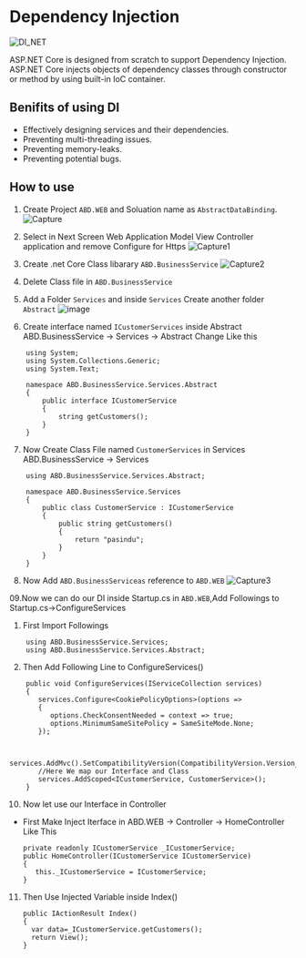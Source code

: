 # Dependency Injection 
![DI_NET](https://user-images.githubusercontent.com/21302583/68460253-58833880-022d-11ea-97b0-795ff0b58bc5.png)
 
ASP.NET Core is designed from scratch to support Dependency Injection. ASP.NET Core injects objects of dependency classes through constructor or method by using built-in IoC container.

## Benifits of using DI
* Effectively designing services and their dependencies.
* Preventing multi-threading issues.
* Preventing memory-leaks.
* Preventing potential bugs.

## How to use

01. Create Project `ABD.WEB` and Soluation name as `AbstractDataBinding`.
    ![Capture](https://user-images.githubusercontent.com/21302583/68460885-ee6b9300-022e-11ea-8f93-77759adaecc4.PNG)
    
02. Select in Next Screen Web Application Model View Controller application and remove Configure for Https
    ![Capture1](https://user-images.githubusercontent.com/21302583/68460997-3b4f6980-022f-11ea-9afb-9f1c11e1def1.PNG)
    
03. Create .net Core Class libarary `ABD.BusinessService`
    ![Capture2](https://user-images.githubusercontent.com/21302583/68461183-a5680e80-022f-11ea-8983-1b47bf337e54.PNG)

04. Delete Class file in `ABD.BusinessService`
05. Add a Folder `Services` and inside `Services` Create another folder `Abstract` 
    ![image](https://user-images.githubusercontent.com/21302583/68461374-1a3b4880-0230-11ea-9fd9-9ff77562817c.png)
    
06. Create interface named `ICustomerServices` inside Abstract ABD.BusinessService -> Services -> Abstract Change Like this
```cSharp
    using System;
    using System.Collections.Generic;
    using System.Text;

    namespace ABD.BusinessService.Services.Abstract
    {
        public interface ICustomerService
        {
            string getCustomers();
        }
    }
```
07. Now Create Class File named `CustomerServices` in Services ABD.BusinessService -> Services
```cSharp
    using ABD.BusinessService.Services.Abstract;

    namespace ABD.BusinessService.Services
    {
        public class CustomerService : ICustomerService
        {
            public string getCustomers()
            {
                return "pasindu";
            }
        }
    }
```

08. Now Add `ABD.BusinessServiceas` reference to `ABD.WEB`
    ![Capture3](https://user-images.githubusercontent.com/21302583/68461790-1cea6d80-0231-11ea-951e-e66c1b8963b1.PNG)
    
09.Now we can do our DI inside Startup.cs in `ABD.WEB`,Add Followings to Startup.cs->ConfigureServices

   01. First Import Followings
   ```cSharp
       using ABD.BusinessService.Services;
       using ABD.BusinessService.Services.Abstract;
   ```

   02. Then Add Following Line to ConfigureServices()
   ```cSharp
       public void ConfigureServices(IServiceCollection services)
       {
          services.Configure<CookiePolicyOptions>(options =>
          {
             options.CheckConsentNeeded = context => true;
             options.MinimumSameSitePolicy = SameSiteMode.None;
          });


          services.AddMvc().SetCompatibilityVersion(CompatibilityVersion.Version_2_2);
          //Here We map our Interface and Class
          services.AddScoped<ICustomerService, CustomerService>();
       }
   ```
   
10. Now let use our Interface in Controller
   
   * First Make Inject Iterface in ABD.WEB -> Controller -> HomeController Like This

     ```cSharp   
     private readonly ICustomerService _ICustomerService;
     public HomeController(ICustomerService ICustomerService)
     {
        this._ICustomerService = ICustomerService;
     }
     ```
11. Then Use Injected Variable inside Index()
    ```Csharp
    public IActionResult Index()
    {
      var data=_ICustomerService.getCustomers();
      return View();
    }
    ```
